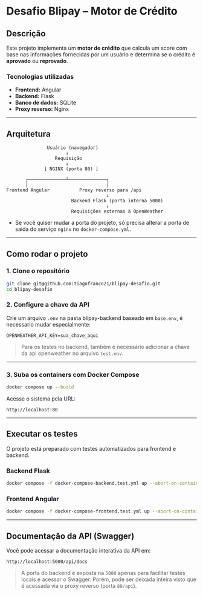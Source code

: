 # Desafio Blipay – Motor de Crédito

## Descrição

Este projeto implementa um **motor de crédito** que calcula um score com base nas informações fornecidas por um usuário e determina se o crédito é **aprovado** ou **reprovado**.

### Tecnologias utilizadas

- **Frontend:** Angular
- **Backend:** Flask
- **Banco de dados:** SQLite
- **Proxy reverso:** Nginx

---

## Arquitetura

```plaintext
               Usuário (navegador)
                      ↓
                  Requisição
                      ↓
              [ NGINX (porta 80) ]

       ┌──────────────┴──────────────┐
       │                             │
Frontend Angular           Proxy reverso para /api
                                     ↓
                        Backend Flask (porta interna 5000)
                                     ↓
                        Requisições externas à OpenWeather
```

- Se você quiser mudar a porta do projeto, só precisa alterar a porta de saída do serviço `nginx` no `docker-compose.yml`.

---

## Como rodar o projeto

### 1. Clone o repositório

```bash
git clone git@github.com:tiagofranco21/blipay-desafio.git
cd blipay-desafio
```

### 2. Configure a chave da API

Crie um arquivo `.env` na pasta blipay-backend baseado em `base.env`, é necessario mudar especialmente:

```env
OPENWEATHER_API_KEY=sua_chave_aqui
```

> Para os testes no backend, também é necessário adicionar a chave da api openweather no arquivo `test.env`.

---

### 3. Suba os containers com Docker Compose

```bash
docker compose up --build
```

Acesse o sistema pela URL:

```
http://localhost:80
```

---

## Executar os testes

O projeto está preparado com testes automatizados para frontend e backend.

### Backend Flask

```bash
docker compose -f docker-compose-backend.test.yml up --abort-on-container-exit --exit-code-from backend-tests
```

### Frontend Angular

```bash
docker compose -f docker-compose-frontend.test.yml up --abort-on-container-exit --exit-code-from frontend-tests
```

---

## Documentação da API (Swagger)

Você pode acessar a documentação interativa da API em:

```
http://localhost:5000/api/docs
```

> A porta do backend é exposta na `5000` apenas para facilitar testes locais e acessar o Swagger. Porém, pode ser deixada inteira visto que é acessada via o proxy reverso (porta `80/api`).
